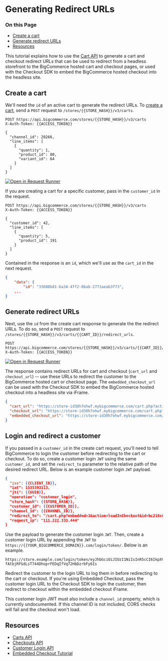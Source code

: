 # Generating Redirect URLs

<div class="otp" id="no-index">

### On this Page
- [Create a cart](#create-a-cart)
- [Generate redirect URLs](#generate-redirect-urls)
- [Resources](#resources)

</div>

This tutorial explains how to use the [Cart API](https://developer.bigcommerce.com/api-reference/store-management/carts) to generate a cart and checkout redirect URLs that can be used to redirect from a headless storefront to the BigCommerce hosted cart and checkout pages, or used with the Checkout SDK to embed the BigCommerce hosted checkout into the headless site.

## Create a cart

We'll need the `id` of an active cart to generate the redirect URLs. To [create a cart](https://developer.bigcommerce.com/api-reference/store-management/carts/cart/createacart), send a `POST` request to `/stores/{{STORE_HASH}}/v3/carts`.

```http
POST https://api.bigcommerce.com/stores/{{STORE_HASH}}/v3/carts
X-Auth-Token: {{ACCESS_TOKEN}}

{
  "channel_id": 20266,
  "line_items": [
    {
      "quantity": 1,
      "product_id": 80,
      "variant_id": 64
    }
  ]
}
```

[![Open in Request Runner](https://storage.googleapis.com/bigcommerce-production-dev-center/images/Open-Request-Runner.svg)](https://developer.bigcommerce.com/api-reference/store-management/carts/cart/createacart#requestrunner)

If you are creating a cart for a specific customer, pass in the `customer_id` in the request.

```http
POST https://api.bigcommerce.com/stores/{{STORE_HASH}}/v3/carts
X-Auth-Token: {{ACCESS_TOKEN}}

{
  "customer_id": 42,
  "line_items": [
    {
      "quantity": 5,
      "product_id": 191
    }
  ]
}
```

Contained in the response is an `id`, which we'll use as the `cart_id` in the next request.

```json
{
    "data": {
        "id": "33608b81-ba34-4ff2-8bab-2771aeab3f73",
    ...
}
```

## Generate redirect URLs

Next, use the `id` from the create cart response to generate the the redirect URLs. To do so, send a `POST` request to `/stores/{{STORE_HASH}}/v3/carts/{{CART_ID}}/redirect_urls`.

```http
POST https://api.bigcommerce.com/stores/{{STORE_HASH}}/v3/carts/{{CART_ID}}/redirect_urls
X-Auth-Token: {{ACCESS_TOKEN}}
```

[![Open in Request Runner](https://storage.googleapis.com/bigcommerce-production-dev-center/images/Open-Request-Runner.svg)](https://developer.bigcommerce.com/api-reference/store-management/carts/cart-redirect-urls/createcartredirecturl#requestrunner)

The response contains redirect URLs for cart and checkout (`cart_url` and `checkout_url`) -- use these URLs to redirect the customer to the BigCommerce hosted cart or checkout page. The `embedded_checkout_url` can be used with the Checkout SDK to embed the BigCommerce hosted checkout into a headless site via iFrame.

```json
{
  "cart_url": "https://store-id30h7ohwf.mybigcommerce.com/cart.php?action=load&id=bc218c65-7a32-4ab7-8082-68730c074d02&token=aa958e2b7922035bf3339215d95d145ebd9193deb36ae847caa780aa2e003e4b",
  "checkout_url": "https://store-id30h7ohwf.mybigcommerce.com/cart.php?action=loadInCheckout&id=bc218c65-7a32-4ab7-8082-68730c074d02&token=aa958e2b7922035bf3339215d95d145ebd9193deb36ae847caa780aa2e003e4b",
  "embedded_checkout_url": "https://store-id30h7ohwf.mybigcommerce.com/cart.php?embedded=1&action=loadInCheckout&id=bc218c65-7a32-4ab7-8082-68730c074d02&token=aa958e2b7922035bf3339215d95d145ebd9193deb36ae847caa780aa2e003e4b"
}
```

## Login and redirect a customer

If you passed in a `customer_id` in the create cart request, you'll need to tell BigCommerce to login the customer before redirecting to the cart or checkout. To do so, create a customer login `JWT` using the same `customer_id`, and set the `redirect_to` parameter to the relative path of the desired redirect URL. Below is an example customer login `JWT` payload.


```json
{
  "iss": {{CLIENT_ID}},
  "iat": 1535393113,
  "jti": {{UUID}},
  "operation": "customer_login",
  "store_hash": {{STORE_HASH}},
  "customer_id": {{CUSTOMER_ID}},
  "channel_id": {{CHANNEL_ID}},
  "redirect_to": "/cart.php?embedded=1&action=loadInCheckout&id=bc218c65-7a32-4ab7-8082-68730c074d02&token=aa958e2b7922035bf3339215d95d145ebd9193deb36ae847caa780aa2e003e4b",
  "request_ip": "111.222.333.444"
}
```

Use the payload to generate the customer login `JWT`. Then, create a customer login URL by appending the `JWT` to `https://{{YOUR_BIGCOMMERCE_DOMAIN}}.com/login/token/`. Below is an example.

```
https://store.example.com/login/token/eyJhbGciOiJIUzI1NiIsInR5cCI6IkpXVCJ9.eyJpc3MiOiJ7Y2xpZW50X2lkfSIsImlhdCI6MTUzNTM5MzExMywianRpIjoie3V1aWR9Iiwib3BlcmF0aW9uIjoiY3VzdG9tZXJfbG9naW4iLCJzdG9yZV9oYXNoIjoie3N0b3JlX2hhc2h9IiwiY3VzdG9tZXJfaWQiOjJ9.J-fAtbjRFGdLsT744DhoprFEDqIfVq72HbDzrbFy6Is
```

Redirect the customer to the login URL to log them in before redirecting to the cart or checkout. If you're using Embedded Checkout, pass the customer login URL to the Checkout SDK to login the customer, then redirect to checkout within the embedded checkout iFrame. 

This customer login JWT must also include a `channel_id` property, which is currently undocumented. If this channel ID is not included, CORS checks will fail and the checkout won't load.

## Resources

* [Carts API](https://developer.bigcommerce.com/api-reference/store-management/carts)
* [Checkouts API](https://developer.bigcommerce.com/api-reference/store-management/checkouts)
* [Customer Login API](https://developer.bigcommerce.com/api-docs/storefront/customer-login-api)
* [Embedded Checkout Tutorial](https://developer.bigcommerce.com/api-docs/storefronts/embedded-checkout/embedded-checkout-tutorial)